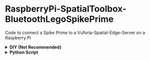 # RaspberryPi-SpatialToolbox-BluetoothLegoSpikePrime

Code to connect a Spike Prime to a Vuforia-Spatial-Edge-Server on a Raspberry Pi

<details>
<summary><b>DIY (Not Recommended)</b></summary>

## Instructions

### Step 1: Pairing Bluetooth Device

There are a few required packages, which will also require you to reboot your device.

    sudo apt update -y && sudo apt-get update -y && sudo apt-get upgrade -y && sudo apt dist-upgrade -y && sudo apt-get autoremove -y && sudo apt-get clean -y && sudo apt-get autoclean -y && sudo reboot
Your device will now reboot, once you have logged back in run the following command.

    sudo apt-get install bluetooth bluez blueman pi-bluetooth python-dev libbluetooth-dev python3-pip -y && sudo pip3 install pybluez adafruit-ampy

Next you will need to edit a line and add a line in the file that can be accessed by.

  sudo vim /etc/systemd/system/dbus-org.bluez.service

Edit the line `ExecStart=/usr/lib/bluetooth/bluetoothd` to read `ExecStart=/usr/lib/bluetooth/bluetoothd -C`, and insert the line `ExecStartPost=/usr/bin/sdptool add SP` immediately afterwards.

Now reboot your Pi one last time by doing 

    sudo reboot

Once the pi has restarted log in and run the following lines of code one at a time.

    sudo service bluetooth start

    sudo bluetoothctl
    power on
    pairable on
    discoverable on
    agent on
    default-agent
    quit

Now we will scan for the bluetooth device, it will have the name `LegoHub@<SPIKE NAME>`, and copy down the mac address associated with it. (Any way that you know how to find a mac address can replace this step)

    bluetoothctl scan on

Once you have the mac address run the following lines of code

    bluetoothctl pair <mac>
    bluetoothctl trust <mac>

Now we need to bind the Spike to a rfcomm port in order to perform serial communication, we do this by binding. (This needs to be run everytime you restart the Pi)

    sudo rfcomm bind 0 <mac>
    sudo ampy --port /dev/rfcomm0 run test_connection.py

When you are done release the port

    sudo rfcomm release 0

### Step 2: Creating a New Image Target

* To add another SPIKE Prime, we need to be able to attach it to a new image target
* Checkout our YouTube Tutorial video: https://youtu.be/TBEV5K3dprA

### Step 3: Duplicating Files

* Next, we need to go into `vuforia-spatial-edge-server` --> `addons` --> `vuforia-spatial-robotic-addon` --> `interfaces`
* Here, we can see the folder called `Spike-Prime`. If we go into the folder, our first SPIKE Prime should already be connected through editing the `serial.js` and `index.js` files
* What we need to now do is to duplicate the entire `Spike-Prime` folder and call it `Spike-Prime2` (you can increment this number based on the number of SPIKE's you want to connect)
  
### Step 4: Editing Files

* After duplicating the folder, we can then go into the `serial.js` file in the duplicated folder
* Edit line 25 so that the serial port is for the new SPIKE Prime (This will be whatever rfcomm port you connected the device to i.e. `/dev/rfcomm0`)
* When we finish typing the updated serial port, we can go into the `index.js` file within this same folder
* Here we need to edit lines 6-8
  * Line 6 should be called `Spike2` (again increment the number based on the number of SPIKE's)
  * Line 7 should be the new name of the folder that you made within `spatialToolbox` (see <b>Step 1</b> above)
  * Line 8 should have the same name as Line 6

### Step 5: Starting the Server

* Finally, we can save everything and start the server. If all the steps have been followed, it should start working!
* <b> Note: </b> Sometimes the SPIKE needs to be connected a few times to make and establish the connection. See our YouTube playlist above for more information.

</details>

<details>
<summary><b>Python Script</b></summary>

First clone this repository onto your Raspberry Pi using the following command

    git clone https://github.com/paccionesawyer/vuforia-spatial-RPI-SPIKE-Bluetooth.git

First change into the directory `cd vuforia-spatial-RPI-SPIKE-Bluetooth` and then run the first program, this will reboot your Spike Prime. It is downloading the necessary files to your device and setting up bluetooth. This only needs to be run once and corresponds to Step 1 of the DIY section.

    sudo python3 initialize.py 

Then if you would like to add a Spike Prime, turn it on and press the bluetooth button. Once it is blinking run the following command.

    python3 setup_bluetooth.py

The built in command-line user-interface will take you through the rest of the setup. (If you would like to use it you must bind your device everytime you restart your Pi)
Once the setup is done, all you need to do is start the Edge Server like normal, and set an image target for the newly added Spike.
</details>
